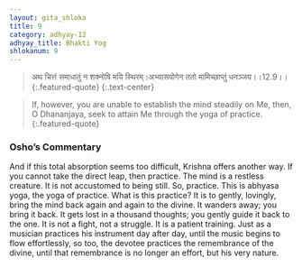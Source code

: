 ```yaml
---
layout: gita_shloka
title: 9
category: adhyay-12
adhyay_title: Bhakti Yog
shlokanum: 9
---
```


> अथ चित्तं समाधातुं न शक्नोषि मयि स्थिरम्।अभ्यासयोगेन ततो मामिच्छाप्तुं धनञ्जय।।12.9।।
{:.featured-quote}
{:.text-center}

> If, however, you are unable to establish the mind steadily on Me, then, O Dhananjaya, seek to attain Me through the yoga of practice.
{:.featured-quote}

### Osho’s Commentary
And if this total absorption seems too difficult, Krishna offers another way. If you cannot take the direct leap, then practice.
The mind is a restless creature. It is not accustomed to being still. So, practice. This is abhyasa yoga, the yoga of practice.
What is this practice? It is to gently, lovingly, bring the mind back again and again to the divine. It wanders away; you bring it back. It gets lost in a thousand thoughts; you gently guide it back to the one. It is not a fight, not a struggle. It is a patient training.
Just as a musician practices his instrument day after day, until the music begins to flow effortlessly, so too, the devotee practices the remembrance of the divine, until that remembrance is no longer an effort, but his very nature.
